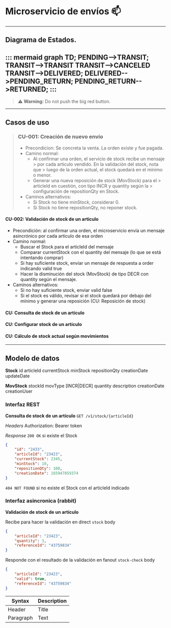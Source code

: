 # Microservicio de envíos :mailbox:
---
## Diagrama de Estados.
::: mermaid
graph TD;
    PENDING-->TRANSIT;
	TRANSIT-->TRANSIT
	TRANSIT-->CANCELED
	TRANSIT-->DELIVERED;
    DELIVERED-->PENDING_RETURN;
    PENDING_RETURN-->RETURNED;
:::
---
> :warning: **Warning:** Do not push the big red button.
---
## Casos de uso

> ### CU-001: Creación de nuevo envío
> - Precondicion: Se concreta la venta. La orden existe y fue pagada.
> - Camino normal:
> 	- Al confirmar una orden, el servicio de stock recibe un mensaje > por cada articulo vendido. En la validación del stock, nota que > luego de la orden actual, el stock quedará en el mínimo o menor.
> 	- Generar una nueva reposición de stock (MovStock) para el > articleId en cuestión, con tipo INCR y quantity según la > configuración de repositionQty en Stock.
> - Caminos alternativos:
> 	- Si Stock no tiene minStock, considerar 0.
> 	- Si Stock no tiene repositionQty, no reponer stock.

#### CU-002: Validación de stock de un artículo
- Precondición: al confirmar una orden, el microservicio envía un mensaje asincrónico por cada artículo de esa orden
- Camino normal:
	- Buscar el Stock para el articleId del mensaje
	- Comparar currentStock con el quantity del mensaje (lo que se está intentando comprar)
	- Si hay suficiente stock, enviar un mensaje de respuesta a order indicando valid true
	- Hacer la disminución del stock (MovStock) de tipo DECR con quantity según el mensaje.
- Caminos alternativos:
	- Si no hay suficiente stock, enviar valid false
	- Si el stock es válido, revisar si el stock quedará por debajo del mínimo y generar una reposición (CU: Reposición de stock)

#### CU: Consulta de stock de un artículo
#### CU: Configurar stock de un artículo
#### CU: Cálculo de stock actual según movimientos

---
## Modelo de datos

**Stock**
id
articleId
currentStock
minStock
repositionQty
creationDate
updateDate

**MovStock**
stockId
movType [INCR|DECR]
quantity
description
creationDate
creationUser

### Interfaz REST

**Consulta de stock de un artículo**
`GET /v1/stock/{articleId}`

*Headers*
Authorization: Bearer token

*Response*
`200 OK` si existe el Stock
```json
{
	"id": "2433",
	"articleId": "23423",
	"currentStock": 2345,
	"minStock": 10,
	"repositionQty": 100,
	"creationDate": 165947859374
}
```

`404 NOT FOUND` si no existe el Stock con el articleId indicado


### Interfaz asincronica (rabbit)

**Validación de stock de un artículo**

Recibe para hacer la validación en direct `stock`
body
```json
{
	"articleId": "23423",
	"quantity": 3,
	"referenceId": "43759834"
}
```

Responde con el resultado de la validación en fanout `stock-check`
body
```json
{
	"articleId": "23423",
	"valid": true,
	"referenceId": "43759834"
}
```


| Syntax      | Description |
| ----------- | ----------- |
| Header      | Title       |
| Paragraph   | Text        |


